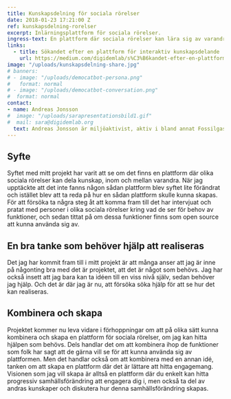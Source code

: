 ```yaml
---
title: Kunskapsdelning för sociala rörelser
date: 2018-01-23 17:21:00 Z
ref: kunskapsdelning-rorelser
excerpt: Inlärningsplattform för sociala rörelser.
ingress-text: En plattform där sociala rörelser kan lära sig av varandra och sprida kunskap.
links:
  - title: Sökandet efter en plattform för interaktiv kunskapsdelande
    url: https://medium.com/digidemlab/s%C3%B6kandet-efter-en-plattform-f%C3%B6r-interaktiv-kunskapsdelande-inom-och-mellan-progressiva-r%C3%B6relser-28bd4d19bd34
image: "/uploads/kunskapsdelning-share.jpg"
# banners:
# - image: "/uploads/democatbot-persona.png"
#   format: normal
# - image: "/uploads/democatbot-conversation.png"
#  format: normal
contact:
- name: Andreas Jonsson
#  image: "/uploads/sarapresentationsbild1.gif"
#  mail: sara@digidemlab.org
  text: Andreas Jonsson är miljöaktivist, aktiv i bland annat Fossilgasfällan.
---
```


## Syfte
Syftet med mitt projekt har varit att se om det finns en plattform där olika sociala rörelser kan dela kunskap, inom och mellan varandra. När jag upptäckte att det inte fanns någon sådan plattform blev syftet lite förändrat och istället blev att ta reda på hur en sådan plattform skulle kunna skapas. För att försöka ta några steg åt att komma fram till det har intervjuat och pratat med personer i olika sociala rörelser kring vad de ser för behov av funktioner, och sedan tittat på om dessa funktioner finns som open source att kunna använda sig av.

## En bra tanke som behöver hjälp att realiseras
Det jag har kommit fram till i mitt projekt är att många anser att jag är inne på någonting bra med det är projektet, att det är något som behövs. Jag har också insett att jag bara kan ta idéen till en viss nivå själv, sedan behöver jag hjälp. Och det är där jag är nu, att försöka söka hjälp för att se hur det kan realiseras.

## Kombinera och skapa
Projektet kommer nu leva vidare i förhoppningar om att på olika sätt kunna kombinera och skapa en plattform för sociala rörelser, om jag kan hitta hjälpen som behövs. Dels handlar det om att kombinera ihop de funktioner som folk har sagt att de gärna vill se för att kunna använda sig av plattformen. Men det handlar också om att kombinera med en annan idé, tanken om att skapa en plattform där det är lättare att hitta engagemang. Visionen som jag vill skapa är alltså en plattform där du enkelt kan hitta progressiv samhällsförändring att engagera dig i, men också ta del av andras kunskaper och diskutera hur denna samhällsförändring skapas.
